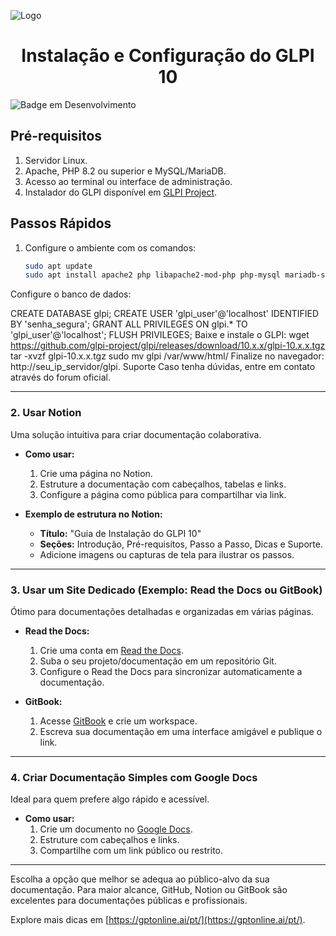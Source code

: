 <a align="center"> ![Logo](https://i.ibb.co/gv9MG3J/10.png)</a>

<h1 align="center"> Instalação e Configuração do GLPI 10 </h1>

![Badge em Desenvolvimento](http://img.shields.io/static/v1?label=STATUS&message=EM%20DESENVOLVIMENTO&color=GREEN&style=for-the-badge)

## Pré-requisitos
1. Servidor Linux.
2. Apache, PHP 8.2 ou superior e MySQL/MariaDB.
3. Acesso ao terminal ou interface de administração.
4. Instalador do GLPI disponível em [GLPI Project](https://glpi-project.org/).

## Passos Rápidos
1. Configure o ambiente com os comandos:
   ```bash
   sudo apt update
   sudo apt install apache2 php libapache2-mod-php php-mysql mariadb-server unzip -y
Configure o banco de dados:

CREATE DATABASE glpi;
CREATE USER 'glpi_user'@'localhost' IDENTIFIED BY 'senha_segura';
GRANT ALL PRIVILEGES ON glpi.* TO 'glpi_user'@'localhost';
FLUSH PRIVILEGES;
Baixe e instale o GLPI:
wget https://github.com/glpi-project/glpi/releases/download/10.x.x/glpi-10.x.x.tgz
tar -xvzf glpi-10.x.x.tgz
sudo mv glpi /var/www/html/
Finalize no navegador: http://seu_ip_servidor/glpi.
Suporte
Caso tenha dúvidas, entre em contato através do forum oficial.


---

### **2. Usar Notion**
Uma solução intuitiva para criar documentação colaborativa.

- **Como usar:**
  1. Crie uma página no Notion.
  2. Estruture a documentação com cabeçalhos, tabelas e links.
  3. Configure a página como pública para compartilhar via link.

- **Exemplo de estrutura no Notion:**
  - **Título:** "Guia de Instalação do GLPI 10"
  - **Seções:** Introdução, Pré-requisitos, Passo a Passo, Dicas e Suporte.
  - Adicione imagens ou capturas de tela para ilustrar os passos.

---

### **3. Usar um Site Dedicado (Exemplo: Read the Docs ou GitBook)**
Ótimo para documentações detalhadas e organizadas em várias páginas.

- **Read the Docs:**
  1. Crie uma conta em [Read the Docs](https://readthedocs.org/).
  2. Suba o seu projeto/documentação em um repositório Git.
  3. Configure o Read the Docs para sincronizar automaticamente a documentação.

- **GitBook:**
  1. Acesse [GitBook](https://www.gitbook.com/) e crie um workspace.
  2. Escreva sua documentação em uma interface amigável e publique o link.

---

### **4. Criar Documentação Simples com Google Docs**
Ideal para quem prefere algo rápido e acessível.

- **Como usar:**
  1. Crie um documento no [Google Docs](https://docs.google.com/).
  2. Estruture com cabeçalhos e links.
  3. Compartilhe com um link público ou restrito.

---

Escolha a opção que melhor se adequa ao público-alvo da sua documentação. Para maior alcance, GitHub, Notion ou GitBook são excelentes para documentações públicas e profissionais.  

Explore mais dicas em [https://gptonline.ai/pt/](https://gptonline.ai/pt/).
